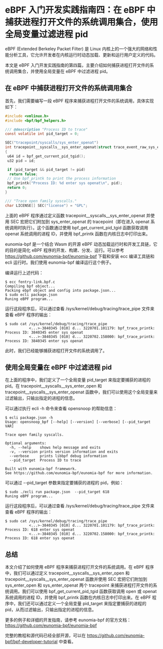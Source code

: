 # eBPF 入门开发实践指南四：在 eBPF 中捕获进程打开文件的系统调用集合，使用全局变量过滤进程 pid

eBPF (Extended Berkeley Packet Filter) 是 Linux 内核上的一个强大的网络和性能分析工具，它允许开发者在内核运行时动态加载、更新和运行用户定义的代码。

本文是 eBPF 入门开发实践指南的第四篇，主要介绍如何捕获进程打开文件的系统调用集合，并使用全局变量在 eBPF 中过滤进程 pid。

## 在 eBPF 中捕获进程打开文件的系统调用集合

首先，我们需要编写一段 eBPF 程序来捕获进程打开文件的系统调用，具体实现如下：

```c
#include <vmlinux.h>
#include <bpf/bpf_helpers.h>

/// @description "Process ID to trace"
const volatile int pid_target = 0;

SEC("tracepoint/syscalls/sys_enter_openat")
int tracepoint__syscalls__sys_enter_openat(struct trace_event_raw_sys_enter* ctx)
{
 u64 id = bpf_get_current_pid_tgid();
 u32 pid = id;

 if (pid_target && pid_target != pid)
  return false;
 // Use bpf_printk to print the process information
 bpf_printk("Process ID: %d enter sys openat\n", pid);
 return 0;
}

/// "Trace open family syscalls."
char LICENSE[] SEC("license") = "GPL";

```

上面的 eBPF 程序通过定义函数  tracepoint__syscalls__sys_enter_openat 并使用 SEC 宏把它们附加到 sys_enter_openat 的 tracepoint（即在进入 openat 系统调用时执行）。这个函数通过使用 bpf_get_current_pid_tgid 函数获取调用 openat 系统调用的进程 ID，并使用 bpf_printk 函数在内核日志中打印出来。

eunomia-bpf 是一个结合 Wasm 的开源 eBPF 动态加载运行时和开发工具链，它的目的是简化 eBPF 程序的开发、构建、分发、运行。可以参考 <https://github.com/eunomia-bpf/eunomia-bpf> 下载和安装 ecc 编译工具链和 ecli 运行时。我们使用 eunomia-bpf 编译运行这个例子。

编译运行上述代码：

```console
$ ecc fentry-link.bpf.c
Compiling bpf object...
Packing ebpf object and config into package.json...
$ sudo ecli package.json
Runing eBPF program...
```

运行这段程序后，可以通过查看 /sys/kernel/debug/tracing/trace_pipe 文件来查看 eBPF 程序的输出：

```console
$ sudo cat /sys/kernel/debug/tracing/trace_pipe
           <...>-3840345 [010] d... 3220701.101179: bpf_trace_printk: Process ID: 3840345 enter sys openat
           <...>-3840345 [010] d... 3220702.158000: bpf_trace_printk: Process ID: 3840345 enter sys openat
```

此时，我们已经能够捕获进程打开文件的系统调用了。

## 使用全局变量在 eBPF 中过滤进程 pid

在上面的程序中，我们定义了一个全局变量 pid_target 来指定要捕获的进程的 pid。在 tracepoint__syscalls__sys_enter_open 和 tracepoint__syscalls__sys_enter_openat 函数中，我们可以使用这个全局变量来过滤输出，只输出指定的进程的信息。

可以通过执行 ecli -h 命令来查看 opensnoop 的帮助信息：

```console
$ ecli package.json -h
Usage: opensnoop_bpf [--help] [--version] [--verbose] [--pid_target VAR]

Trace open family syscalls.

Optional arguments:
  -h, --help    shows help message and exits 
  -v, --version prints version information and exits 
  --verbose     prints libbpf debug information 
  --pid_target  Process ID to trace 

Built with eunomia-bpf framework.
See https://github.com/eunomia-bpf/eunomia-bpf for more information.
```

可以通过 --pid_target 参数来指定要捕获的进程的 pid，例如：

```console
$ sudo ./ecli run package.json  --pid_target 618
Runing eBPF program...
```

运行这段程序后，可以通过查看 /sys/kernel/debug/tracing/trace_pipe 文件来查看 eBPF 程序的输出：

```console
$ sudo cat /sys/kernel/debug/tracing/trace_pipe
           <...>-3840345 [010] d... 3220701.101179: bpf_trace_printk: Process ID: 618 enter sys openat
           <...>-3840345 [010] d... 3220702.158000: bpf_trace_printk: Process ID: 618 enter sys openat
```

## 总结

本文介绍了如何使用 eBPF 程序来捕获进程打开文件的系统调用。在 eBPF 程序中，我们可以通过定义 tracepoint__syscalls__sys_enter_open 和 tracepoint__syscalls__sys_enter_openat 函数并使用 SEC 宏把它们附加到 sys_enter_open 和 sys_enter_openat 两个 tracepoint 来捕获进程打开文件的系统调用。我们可以使用 bpf_get_current_pid_tgid 函数获取调用 open 或 openat 系统调用的进程 ID，并使用 bpf_printk 函数在内核日志中打印出来。在 eBPF 程序中，我们还可以通过定义一个全局变量 pid_target 来指定要捕获的进程的 pid，从而过滤输出，只输出指定的进程的信息。

更多的例子和详细的开发指南，请参考 eunomia-bpf 的官方文档：<https://github.com/eunomia-bpf/eunomia-bpf>

完整的教程和源代码已经全部开源，可以在 <https://github.com/eunomia-bpf/bpf-developer-tutorial> 中查看。
